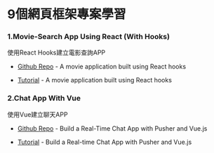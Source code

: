 # 9個網頁框架專案學習

### 1.Movie-Search App Using React (With Hooks)

使用React Hooks建立電影查詢APP

* [Github Repo](https://github.com/samie820/hooks-movie-app
) - A movie application built using React hooks

* [Tutorial](https://www.freecodecamp.org/news/how-to-build-a-movie-search-app-using-react-hooks-24eb72ddfaf7/) - A movie application built using React hooks

### 2.Chat App With Vue

使用Vue建立聊天APP

* [Github Repo](https://github.com/sitepoint-editors/vue-chatkit
) - Build a Real-Time Chat App with Pusher and Vue.js

* [Tutorial](https://www.sitepoint.com/pusher-vue-real-time-chat-app/) - Build a Real-time Chat App with Pusher and Vue.js



